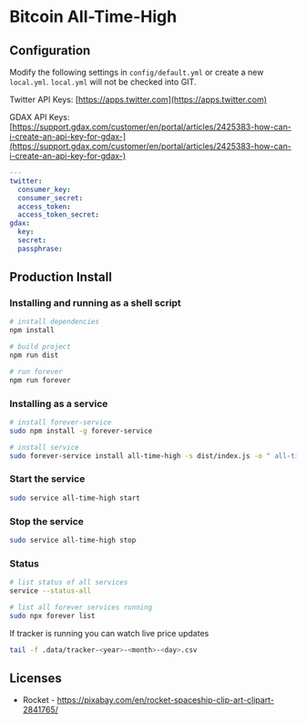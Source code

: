 # Bitcoin All-Time-High

## Configuration

Modify the following settings in `config/default.yml` or create a new `local.yml`. `local.yml` will not be checked into GIT.

Twitter API Keys: [https://apps.twitter.com](https://apps.twitter.com)

GDAX API Keys: [https://support.gdax.com/customer/en/portal/articles/2425383-how-can-i-create-an-api-key-for-gdax-](https://support.gdax.com/customer/en/portal/articles/2425383-how-can-i-create-an-api-key-for-gdax-)

```yaml
---
twitter:
  consumer_key:
  consumer_secret:
  access_token:
  access_token_secret:
gdax:
  key:
  secret:
  passphrase:
```

## Production Install

### Installing and running as a shell script

```bash
# install dependencies
npm install

# build project
npm run dist

# run forever
npm run forever
```

### Installing as a service

```bash
# install forever-service
sudo npm install -g forever-service

# install service
sudo forever-service install all-time-high -s dist/index.js -o " all-time-high tracker"
```

### Start the service

```bash
sudo service all-time-high start
```

### Stop the service

```bash
sudo service all-time-high stop
```

### Status

```bash
# list status of all services
service --status-all

# list all forever services running
sudo npx forever list
```

If tracker is running you can watch live price updates

```bash
tail -f .data/tracker-<year>-<month>-<day>.csv
```

## Licenses

* Rocket - https://pixabay.com/en/rocket-spaceship-clip-art-clipart-2841765/
